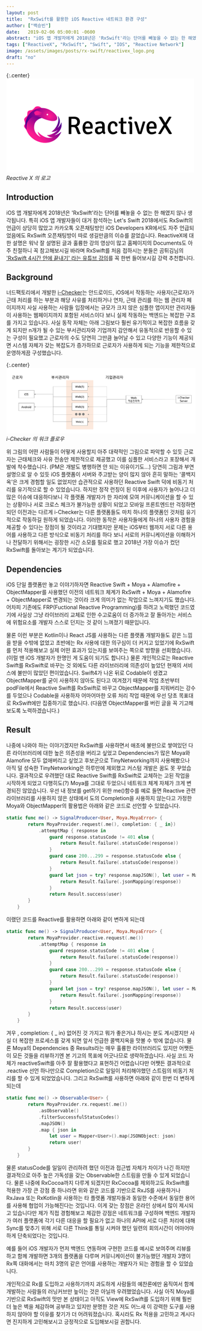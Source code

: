 ```yaml
---
layout: post
title:  "RxSwift를 활용한 iOS Reactive 네트워크 환경 구성"
author: ["백승빈"]
date:   2019-02-06 05:00:01 -0600
abstract: "iOS 앱 개발자에게 2018년은 'RxSwift'라는 단어를 빼놓을 수 없는 한 해였지 않나 생각됩니다. 특히 iOS 앱 개발자들이 대거 참석하는 Let's Swift 2018에서도 RxSwift의 언급이 상당히 많았고 카카오톡 오픈채팅방인 iOS Developers KR에서도 자주 언급되었음에도 RxSwift 오픈채팅방이 따로 생길만큼의 이슈를 끌었습니다."
tags: ["ReactiveX", "RxSwift", "Swift", "IOS", "Reactive Network"]
image: /assets/images/posts/rx-swift/reactivex_logo.png
draft: "no"
---
```


{:.center}
![ReactiveX](/assets/images/posts/rx-swift/reactivex_logo.png)
*Reactive X 의 로고*

## Introduction

iOS 앱 개발자에게 2018년은 'RxSwift'라는 단어를 빼놓을 수 없는 한 해였지 않나 생각됩니다. 특히 iOS 앱 개발자들이 대거 참석하는 Let's Swift 2018에서도 RxSwift의 언급이 상당히 많았고 카카오톡 오픈채팅방인 iOS Developers KR에서도 자주 언급되었음에도 RxSwift 오픈채팅방이 따로 생길만큼의 이슈를 끌었습니다. ReactiveX에 대한 설명은 워낙 잘 설명된 글과 훌륭한 강의 영상이 많고 홈페이지의 Documents도 아주 친절하니 꼭 참고해보시길 바라며 RxSwift를 처음 접하시는 분들은 곰튀김님의 ['RxSwift 4시간 안에 끝내기' 라는 유튜브 강의](https://youtu.be/w5Qmie-GbiA)를 꼭 한번 들어보시길 강력 추천합니다.

## Background

너드팩토리에서 개발한 [i-Checker](https://i-checker.co.kr/)는 안드로이드, iOS에서 작동하는 사용자(근로자)가 근태 처리를 하는 부분과 해당 사유를 처리하거나 연차, 근태 관리를 하는 웹 관리자 페이지까지 사실 사용하는 사람들 입장에서는 규모가 크지 않은 심플한 앱이지만 관리자들이 사용하는 웹페이지까지 포함된 서비스이다 보니 실제 작동하는 백엔드는 복잡한 구조를 가지고 있습니다. 사실 동작 자체는 아래 그림보다 훨씬 유기적이고 복잡한 흐름을 갖게 되지만 n개가 될 수 있는 부서관리자와 기업까지 감안해서 유동적으로 반응할 수 있는 구성이 필요했고 근로자의 수도 당연히 그만큼 늘어날 수 있고 다양한 기능이 제공되면 시스템 자체가 갖는 복잡도가 증가하므로 근로자가 사용하게 되는 기능을 제한적으로 운영하게끔 구성했습니다.

{:.center}
![i-Checker_flow](/assets/images/posts/rx-swift/i-Checker_flow.png)
*i-Checker 의 워크 플로우*

위 그림의 어떤 사람들이 어떻게 사용할지 아주 대략적인 그림으로 파악할 수 있듯 근로자는 근태체크와 사유 전송만 제한적으로 제공했고 이를 심플한 서비스라고 포장해서 개발에 착수했습니다. (PM은 개발도 병행하면 안 되는 이유이기도...) 당연히 그림과 부연 설명으로 알 수 있듯 iOS 플랫폼이 서버와 주고받는 양이 많지 않아 흔히 말하는 '콜백지옥'은 크게 경험할 일도 없었지만 습관적으로 사용하던 Reactive Swift 덕에 비동기 처리를 유기적으로 할 수 있었습니다. 하지만 정작 런칭이 된 이후에 사용자가 늘어나고 더 많은 이슈에 대응하다보니 각 플랫폼 개발자가 한 자리에 모여 커뮤니케이션을 할 수 있는 상황이나 서로 크로스 체크가 불가능한 상황이 되었고 모바일 프론트엔드만 걱정하면 되던 이전과는 다르게 i-Checker는 다른 플랫폼들도 마치 하나의 플랫폼인 것처럼 유기적으로 작동하길 원하게 되었습니다. 이러한 동작은 사용자들에게 하나의 사용자 경험을 제공할 수 있다는 장점이 될 것이라고 기대했지만 문제는 iOS부터 웹까지 서로 다른 용어를 사용하고 다른 방식으로 비동기 처리를 하다 보니 서로의 커뮤니케이션을 이해하거나 전달하기 위해서는 굉장한 시간 소모를 필요로 했고 2018년 가장 이슈가 컸던 RxSwift를 돌아보는 계기가 되었습니다.

## Dependencies

iOS 단일 플랫폼만 놓고 이야기하자면 Reactive Swift + Moya + Alamofire + ObjectMapper를 사용했던 이전의 네트워크 체계가 RxSwift + Moya + Alamofire + ObjectMapper로 변경되는 것이라 크게 의미가 없는 작업으로 느껴지기도 했습니다. 어차피 기존에도 FRP(Fuctional Reactive Programming)를 하려고 노력했던 코드였기에 사실상 그냥 라이브러리 교체로 인한 수고로움이 더 증가하고 잘 돌아가는 서비스에 위험요소를 개발자 스스로 던지는 것 같이 느껴졌기 때문입니다.

물론 이런 부분은 Kotlin이나 React JS를 사용하는 다른 플랫폼 개발자들도 같은 느낌을 받을 수밖에 없었고 초반에는 Rx 사용에 대한 의구심이 더 커지고 있었기에 RxSwift를 먼저 적용해보고 실제 어떤 효과가 있는지를 보여주는 쪽으로 방향을 선회했습니다.  (이럴 땐 iOS 개발자가 한명인 게 도움이 되기도 합니다.) 물론 개인적으로는 Reactive Swift를 RxSwift로 바꾸는 것 외에도 다른 라이브러리에 의존성이 높았던 현재의 서비스에 불만이 많았던 편이었습니다. Swift4가 나온 뒤로 Codable이 생겼고 ObjectMapper를 굳이 사용하지 않아도 된다고 여겨졌기 때문에 작업 초반부터 podFile에서 Reactive Swift를 RxSwift로 바꾸고 ObjectMapper를 지워버리는 강수를 두었으나 Codable을 사용하자 어마어마한 오류 처리 작업 때문에 우선 당초 목표대로 RxSwift에만 집중하기로 했습니다. (다음엔 ObjectMapper를 버린 글을 꼭 기고해보도록 노력하겠습니다.)

## Result

나중에 나와야 하는 이야기겠지만 RxSwift를 사용하면서 애초에 불만으로 쌓여있던 다른 라이브러리에 대한 높은 의존성을 버리고 싶었고 Dependencies가 많은 Moya와 Alamofire 모두 없애버리고 싶었고 후보군으로 TinyNetworking까지 사용해봤으나 아직 덜 성숙한 TinyNetworking은 하루만에 제외했고 커스텀 개발은 꿈도 못 꾸었습니다. 결과적으로 우려했던 대로 Reactive Swift를 RxSwift로 교체하는 고된 작업을 시작하게 되었고 다행히도(?) Moya를 그대로 두었으니 네트워크 체계 자체가 크게 변경되진 않았습니다. 우선 내 정보를 get하기 위한 me()함수를 예로 들면 Reactive 관련 라이브러리를 사용하지 않은 상태에서 도의 Completion을 사용하지 않는다고 가정한 Moya와 ObjectMapper의 활용법은 아래와 같은 코드로 선언할 수 있었습니다.

```swift
static func me() -> SignalProducer<User, Moya.MoyaError> {
        return MoyaProvider.request(.me(), completion: { _ in})
            .attemptMap { response in
                guard response.statusCode != 401 else {
                    return Result.failure(.statusCode(response))
                }
                guard case 200...299 = response.statusCode else {
                    return Result.failure(.statusCode(response))
                }
                guard let json = try? response.mapJSON(), let user = Mapper<User>().map(JSONObject: json) else {
                    return Result.failure(.jsonMapping(response))
                }
                return Result.success(user)
        }
    }
```

이랬던 코드를 Reactive를 활용하면 아래와 같이 변하게 되는데 

```swift
static func me() -> SignalProducer<User, Moya.MoyaError> {
        return MoyaProvider.reactive.request(.me())
            .attemptMap { response in
                guard response.statusCode != 401 else {
                    return Result.failure(.statusCode(response))
                }
                guard case 200...299 = response.statusCode else {
                    return Result.failure(.statusCode(response))
                }
                guard let json = try? response.mapJSON(), let user = Mapper<User>().map(JSONObject: json) else {
                    return Result.failure(.jsonMapping(response))
                }
                return Result.success(user)
        }
    }
```

겨우 , completion: { _ in} 없어진 것 가지고 뭐가 좋은거냐 하시는 분도 계시겠지만 사실 더 복잡한 프로세스를 갖게 되면 앞서 언급한 콜백지옥을 맛볼 수 밖에 없습니다. 물론 Moya의 Dependencies 중 Results라는 매우 훌륭한 라이브러리도 있지만 어쨋든 이 모든 것들을 리뷰하기엔 본 기고의 목표에 어긋나므로 생략하겠습니다. 사실 코드 자체가 reactiveSwift를 아주 잘 활용했다고 표현하긴 어렵습니다만 어쨋든 결과적으로 .reactive 선언 하나만으로 Completion으로 일일이 처리해야했던 스트림의 비동기 처리를 할 수 있게 되었었습니다. 그리고 RxSwift를 사용하면 아래와 같이 한번 더 변하게 되는데

```swift
static func me() -> Observable<User> {
        return MoyaProvider.rx.request(.me())
            .asObservable()
            .filterSuccessfulStatusCodes()
            .mapJSON()
            .map { json in
                let user = Mapper<User>().map(JSONObject: json)
                return user!
        }
    }
```

물론 statusCode를 일일이 관리하려 했던 이전과 접근법 자체가 차이가 나긴 하지만 결과적으로 아주 높은 가독성을 갖는 Observable한 스트림을 만들 수 있게 되었습니다. 물론 나중에 RxCocoa까지 다루게 되겠지만 RxCocoa를 제외하고도 RxSwift를 적용한 가장 큰 강점 중 하나라면 위와 같은 코드를 기반으로 RxJS를 사용하거나 RxJava 또는 RxKotlin을 사용하는 타 플랫폼 개발자들과 동일한 수준에서 동일한 용어를 사용해 협업이 가능해진다는 것입니다. 이게 갖는 장점은 온라인 상에서 많이 제시되고 있습니다만 제가 직접 경험해보고 체감한 강점은 네트워크를 구성하며 백엔드 개발자가 여러 플랫폼에 각기 다른 대응을 할 필요가 없고 하나의 API에 서로 다른 처리에 대해 Sync를 맞추기 위해 서로 다른 Think를 통일 시켜야 했던 일련의 회의시간이 어마어마하게 단축되었다는 것입니다.

예를 들어 iOS 개발자가 먼저 백엔드 연동하며 구현한 코드를 예시로 보여주며 리뷰를 하고 함께 개발하면 3개의 플랫폼을 다루며 커뮤니케이션이 불가능했던 개발자 3명이 Rx쪽 대화에서는 마치 3명의 같은 언어를 사용하는 개발자가 되는 경험을 할 수 있었습니다.

개인적으로 Rx를 도입하고 사용하기까지 과도하게 사람들의 예찬론에만 움직여서 함께 개발하는 사람들의 러닝커브만 높이는 것은 아닐까 우려했었습니다. 사실 아직 Moya를 기반으로 RxSwift의 맛만 본 상태이고 아직도 View에 RxSwift를 도입하기 위해 훨씬 더 높은 벽을 체감하며 공부하고 있지만 분명한 것은 저도 어느새 이 강력한 도구를 사용하지 않아야 할 이유를 찾기가 더 어려워졌습니다. 혹시라도 Rx 적용을 고민하고 계시다면 진지하게 고민해보시고 긍정적으로 도입해보시길 권합니다.

